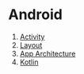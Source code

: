 # Android
1. [Activity](./Activity/index.md)
2. [Layout](./Layout/index.md)
3. [App Architecture](./App%20Architecture/index.md)
4. [Kotlin](./Kotlin/index.md)
